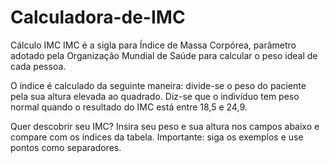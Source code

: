 # Calculadora-de-IMC

Cálculo IMC
IMC é a sigla para Índice de Massa Corpórea, parâmetro adotado pela Organização Mundial de Saúde para calcular o peso ideal de cada pessoa.

O índice é calculado da seguinte maneira: divide-se o peso do paciente pela sua altura elevada ao quadrado. Diz-se que o indivíduo tem peso normal quando o resultado do IMC está entre 18,5 e 24,9.

Quer descobrir seu IMC? Insira seu peso e sua altura nos campos abaixo e compare com os índices da tabela. Importante: siga os exemplos e use pontos como separadores.
